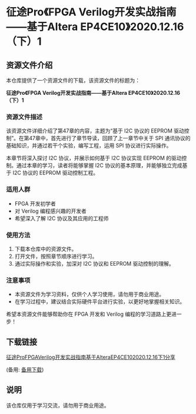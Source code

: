 # 征途Pro《FPGA Verilog开发实战指南——基于Altera EP4CE10》2020.12.16（下）1

## 资源文件介绍

本仓库提供了一个资源文件的下载，该资源文件的标题为：

**征途Pro《FPGA Verilog开发实战指南——基于Altera EP4CE10》2020.12.16（下）1**

### 资源文件描述

该资源文件详细介绍了第47章的内容，主题为“基于 I2C 协议的 EEPROM 驱动控制”。在第47章中，首先进行了章节导读，回顾了上一章节中关于 SPI 通讯协议的基础知识，并通过若干个实验，编写工程，运用 SPI 协议进行实际操作。

本章节将深入探讨 I2C 协议，并展示如何基于 I2C 协议实现 EEPROM 的驱动控制。通过本章的学习，读者将能够掌握 I2C 协议的基本原理，并能够独立完成基于 I2C 协议的 EEPROM 驱动控制工程。

### 适用人群

- FPGA 开发初学者
- 对 Verilog 编程感兴趣的开发者
- 希望深入了解 I2C 协议及其应用的工程师

### 使用方法

1. 下载本仓库中的资源文件。
2. 打开文件，按照章节顺序进行学习。
3. 通过实际操作和实验，加深对 I2C 协议和 EEPROM 驱动控制的理解。

### 注意事项

- 本资源文件为学习资料，仅供个人学习使用，请勿用于商业用途。
- 在学习过程中，建议结合实际硬件平台进行实验，以更好地掌握相关知识。

希望本资源文件能够帮助你在 FPGA 开发和 Verilog 编程的学习道路上更进一步！

## 下载链接
[征途ProFPGAVerilog开发实战指南基于AlteraEP4CE102020.12.16下1分享](https://pan.quark.cn/s/b3e071af0079) 

(备用: [备用下载](https://pan.baidu.com/s/1WB1Jt1jyNfGBQLnEsSeQZg?pwd=1234))

## 说明

该仓库仅用于学习交流，请勿用于商业用途。
